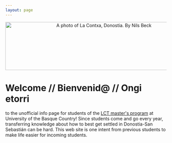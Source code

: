 ```yaml
---
layout: page
---
```



<p align="center">
  <img width="600" height="150" src="{{site.baseurl}}/images/panorama_donostia.jpg" alt="A photo of La Contxa, Donostia. By Nils Beck">
</p>

# Welcome // Bienvenid@ // Ongi etorri

to the unofficial info page for students of the [LCT master's program](https://www.ehu.eus/en/web/master/master-language-communication-technologies) at University of the Basque Country! Since students come and go every year, transferring knowledge about how to best get settled in Donostia-San Sebastián can be hard. This web site is one intent from previous students to make life easier for incoming students.
